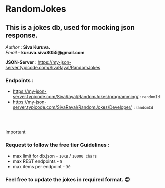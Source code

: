 # RandomJokes
## This is a jokes db, used for mocking json response. 
_Author_ : **Siva Kuruva.** <br />
*Email* - __kuruva.siva8055@gmail.com__

__**JSON-Server**__ : https://my-json-server.typicode.com/SivaRayal/RandomJokes

### Endpoints :
  * https://my-json-server.typicode.com/SivaRayal/RandomJokes/programming/ ```:randomId```
  * https://my-json-server.typicode.com/SivaRayal/RandomJokes/Developer/ `:randomId`

<br />
<br />

> [!IMPORTANT]
> ### Request to follow the free tier Guidelines :
  * max limit for db.json - ` 10KB ` / ` 10000 chars ` 
  * max REST endpoints - ` 5 `
  * max items per endpoint - ` 30 `

### Feel free to update the jokes in required format. :blush:
